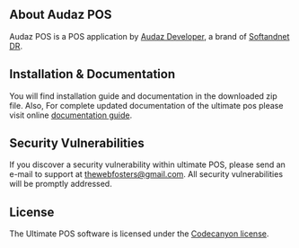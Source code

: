 ## About Audaz POS

Audaz POS is a POS application by [Audaz Developer](http://audaz.site), a brand of [Softandnet DR](http://softandnet.com).

## Installation & Documentation
You will find installation guide and documentation in the downloaded zip file.
Also, For complete updated documentation of the ultimate pos please visit online [documentation guide](http://audaz.site/audaz-pos).

## Security Vulnerabilities

If you discover a security vulnerability within ultimate POS, please send an e-mail to support at thewebfosters@gmail.com. All security vulnerabilities will be promptly addressed.

## License

The Ultimate POS software is licensed under the [Codecanyon license](https://codecanyon.net/licenses/standard).
